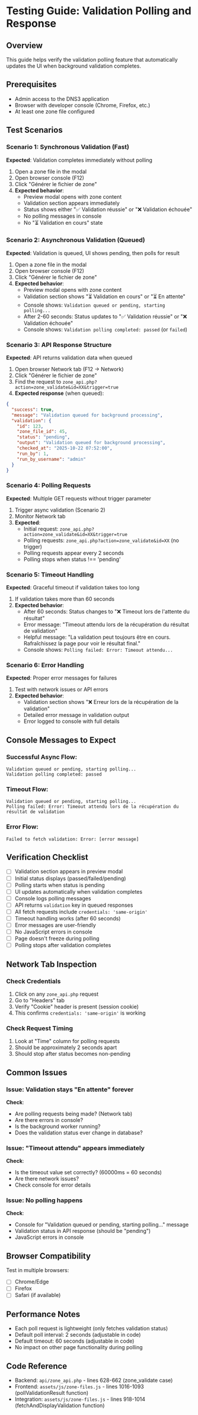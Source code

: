 # Testing Guide: Validation Polling and Response

## Overview
This guide helps verify the validation polling feature that automatically updates the UI when background validation completes.

## Prerequisites
- Admin access to the DNS3 application
- Browser with developer console (Chrome, Firefox, etc.)
- At least one zone file configured

## Test Scenarios

### Scenario 1: Synchronous Validation (Fast)
**Expected**: Validation completes immediately without polling

1. Open a zone file in the modal
2. Open browser console (F12)
3. Click "Générer le fichier de zone"
4. **Expected behavior**:
   - Preview modal opens with zone content
   - Validation section appears immediately
   - Status shows either "✅ Validation réussie" or "❌ Validation échouée"
   - No polling messages in console
   - No "⏳ Validation en cours" state

### Scenario 2: Asynchronous Validation (Queued)
**Expected**: Validation is queued, UI shows pending, then polls for result

1. Open a zone file in the modal
2. Open browser console (F12)
3. Click "Générer le fichier de zone"
4. **Expected behavior**:
   - Preview modal opens with zone content
   - Validation section shows "⏳ Validation en cours" or "⏳ En attente"
   - Console shows: `Validation queued or pending, starting polling...`
   - After 2-60 seconds: Status updates to "✅ Validation réussie" or "❌ Validation échouée"
   - Console shows: `Validation polling completed: passed` (or `failed`)

### Scenario 3: API Response Structure
**Expected**: API returns validation data when queued

1. Open browser Network tab (F12 → Network)
2. Click "Générer le fichier de zone"
3. Find the request to `zone_api.php?action=zone_validate&id=XX&trigger=true`
4. **Expected response** (when queued):
```json
{
  "success": true,
  "message": "Validation queued for background processing",
  "validation": {
    "id": 123,
    "zone_file_id": 45,
    "status": "pending",
    "output": "Validation queued for background processing",
    "checked_at": "2025-10-22 07:52:00",
    "run_by": 1,
    "run_by_username": "admin"
  }
}
```

### Scenario 4: Polling Requests
**Expected**: Multiple GET requests without trigger parameter

1. Trigger async validation (Scenario 2)
2. Monitor Network tab
3. **Expected**:
   - Initial request: `zone_api.php?action=zone_validate&id=XX&trigger=true`
   - Polling requests: `zone_api.php?action=zone_validate&id=XX` (no trigger)
   - Polling requests appear every 2 seconds
   - Polling stops when status !== 'pending'

### Scenario 5: Timeout Handling
**Expected**: Graceful timeout if validation takes too long

1. If validation takes more than 60 seconds
2. **Expected behavior**:
   - After 60 seconds: Status changes to "❌ Timeout lors de l'attente du résultat"
   - Error message: "Timeout attendu lors de la récupération du résultat de validation"
   - Helpful message: "La validation peut toujours être en cours. Rafraîchissez la page pour voir le résultat final."
   - Console shows: `Polling failed: Error: Timeout attendu...`

### Scenario 6: Error Handling
**Expected**: Proper error messages for failures

1. Test with network issues or API errors
2. **Expected behavior**:
   - Validation section shows "❌ Erreur lors de la récupération de la validation"
   - Detailed error message in validation output
   - Error logged to console with full details

## Console Messages to Expect

### Successful Async Flow:
```
Validation queued or pending, starting polling...
Validation polling completed: passed
```

### Timeout Flow:
```
Validation queued or pending, starting polling...
Polling failed: Error: Timeout attendu lors de la récupération du résultat de validation
```

### Error Flow:
```
Failed to fetch validation: Error: [error message]
```

## Verification Checklist

- [ ] Validation section appears in preview modal
- [ ] Initial status displays (passed/failed/pending)
- [ ] Polling starts when status is pending
- [ ] UI updates automatically when validation completes
- [ ] Console logs polling messages
- [ ] API returns `validation` key in queued responses
- [ ] All fetch requests include `credentials: 'same-origin'`
- [ ] Timeout handling works (after 60 seconds)
- [ ] Error messages are user-friendly
- [ ] No JavaScript errors in console
- [ ] Page doesn't freeze during polling
- [ ] Polling stops after validation completes

## Network Tab Inspection

### Check Credentials
1. Click on any `zone_api.php` request
2. Go to "Headers" tab
3. Verify "Cookie" header is present (session cookie)
4. This confirms `credentials: 'same-origin'` is working

### Check Request Timing
1. Look at "Time" column for polling requests
2. Should be approximately 2 seconds apart
3. Should stop after status becomes non-pending

## Common Issues

### Issue: Validation stays "En attente" forever
**Check**:
- Are polling requests being made? (Network tab)
- Are there errors in console?
- Is the background worker running?
- Does the validation status ever change in database?

### Issue: "Timeout attendu" appears immediately
**Check**:
- Is the timeout value set correctly? (60000ms = 60 seconds)
- Are there network issues?
- Check console for error details

### Issue: No polling happens
**Check**:
- Console for "Validation queued or pending, starting polling..." message
- Validation status in API response (should be "pending")
- JavaScript errors in console

## Browser Compatibility
Test in multiple browsers:
- [ ] Chrome/Edge
- [ ] Firefox
- [ ] Safari (if available)

## Performance Notes
- Each poll request is lightweight (only fetches validation status)
- Default poll interval: 2 seconds (adjustable in code)
- Default timeout: 60 seconds (adjustable in code)
- No impact on other page functionality during polling

## Code Reference
- Backend: `api/zone_api.php` - lines 628-662 (zone_validate case)
- Frontend: `assets/js/zone-files.js` - lines 1016-1093 (pollValidationResult function)
- Integration: `assets/js/zone-files.js` - lines 918-1014 (fetchAndDisplayValidation function)
